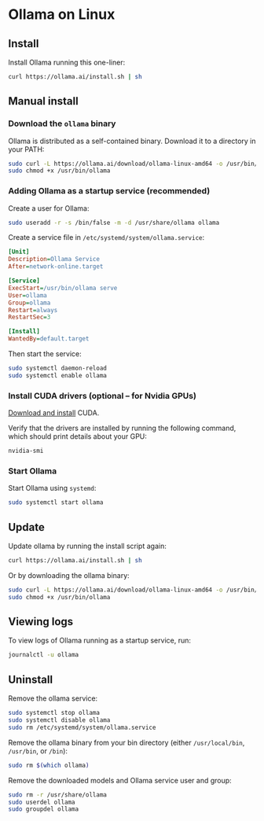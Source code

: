 # Ollama on Linux

## Install

Install Ollama running this one-liner:
>
```bash
curl https://ollama.ai/install.sh | sh
```

## Manual install

### Download the `ollama` binary

Ollama is distributed as a self-contained binary. Download it to a directory in your PATH:

```bash
sudo curl -L https://ollama.ai/download/ollama-linux-amd64 -o /usr/bin/ollama
sudo chmod +x /usr/bin/ollama
```

### Adding Ollama as a startup service (recommended)

Create a user for Ollama:

```bash
sudo useradd -r -s /bin/false -m -d /usr/share/ollama ollama
```

Create a service file in `/etc/systemd/system/ollama.service`:

```ini
[Unit]
Description=Ollama Service
After=network-online.target

[Service]
ExecStart=/usr/bin/ollama serve
User=ollama
Group=ollama
Restart=always
RestartSec=3

[Install]
WantedBy=default.target
```

Then start the service:

```bash
sudo systemctl daemon-reload
sudo systemctl enable ollama
```

### Install CUDA drivers (optional – for Nvidia GPUs)

[Download and install](https://developer.nvidia.com/cuda-downloads) CUDA.

Verify that the drivers are installed by running the following command, which should print details about your GPU:

```bash
nvidia-smi
```

### Start Ollama

Start Ollama using `systemd`:

```bash
sudo systemctl start ollama
```

## Update

Update ollama by running the install script again:

```bash
curl https://ollama.ai/install.sh | sh
```

Or by downloading the ollama binary:

```bash
sudo curl -L https://ollama.ai/download/ollama-linux-amd64 -o /usr/bin/ollama
sudo chmod +x /usr/bin/ollama
```

## Viewing logs

To view logs of Ollama running as a startup service, run:

```bash
journalctl -u ollama
```

## Uninstall

Remove the ollama service:

```bash
sudo systemctl stop ollama
sudo systemctl disable ollama
sudo rm /etc/systemd/system/ollama.service
```

Remove the ollama binary from your bin directory (either `/usr/local/bin`, `/usr/bin`, or `/bin`):

```bash
sudo rm $(which ollama)
```

Remove the downloaded models and Ollama service user and group:
```bash
sudo rm -r /usr/share/ollama
sudo userdel ollama
sudo groupdel ollama
```
